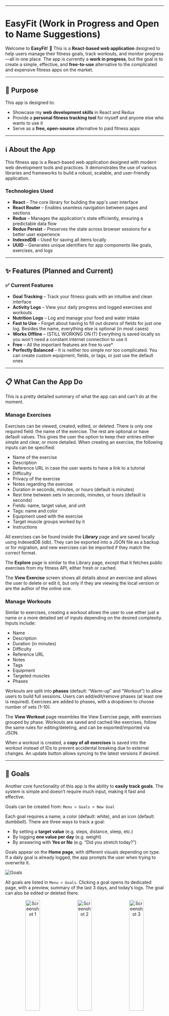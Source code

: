  ---

# EasyFit (Work in Progress and Open to Name Suggestions)

Welcome to **EasyFit**! 🚀
This is a **React-based web application** designed to help users manage their fitness goals, track workouts, and monitor progress—all in one place. The app is currently a **work in progress**, but the goal is to create a simple, effective, and **free-to-use** alternative to the complicated and expensive fitness apps on the market.

---

## 🎯 Purpose

This app is designed to:

* Showcase my **web development skills** in React and Redux
* Provide a **personal fitness tracking tool** for myself and anyone else who wants to use it
* Serve as a **free, open-source** alternative to paid fitness apps

---

## ℹ️ About the App

This fitness app is a React-based web application designed with modern web development tools and practices. It demonstrates the use of various libraries and frameworks to build a robust, scalable, and user-friendly application.

### Technologies Used

* **React** – The core library for building the app's user interface
* **React Router** – Enables seamless navigation between pages and sections
* **Redux** – Manages the application's state efficiently, ensuring a predictable data flow
* **Redux Persist** – Preserves the state across browser sessions for a better user experience
* **IndexedDB** – Used for saving all items locally
* **UUID** – Generates unique identifiers for app components like goals, exercises, and logs

---

## ✨ Features (Planned and Current)

### ✅ Current Features

* **Goal Tracking** – Track your fitness goals with an intuitive and clean interface
* **Activity Logs** – View your daily progress and logged exercises and workouts
* **Nutrition Logs** – Log and manage your food and water intake
* **Fast to Use** – Forget about having to fill out dozens of fields for just one log. Besides the name, everything else is optional (in most cases)
* **Works Offline** – (STILL WORKING ON IT) Everything is saved locally so you won't need a constant internet connection to use it
* **Free** – All the important features are free to use\*
* **Perfectly Balanced** – It is neither too simple nor too complicated. You can create custom equipment, fields, or tags, or just use the default ones

---

## 📋 What Can the App Do

This is a pretty detailed summary of what the app can and can't do at the moment.

### Manage Exercises

Exercises can be viewed, created, edited, or deleted. There is only one required field: the name of the exercise. The rest are optional or have default values. This gives the user the option to keep their entries either simple and clear, or more detailed. When creating an exercise, the following inputs can be specified:

* Name of the exercise
* Description
* Reference URL in case the user wants to have a link to a tutorial
* Difficulty
* Privacy of the exercise
* Notes regarding the exercise
* Duration in seconds, minutes, or hours (default is minutes)
* Rest time between sets in seconds, minutes, or hours (default is seconds)
* Fields: name, target value, and unit
* Tags: name and color
* Equipment used with the exercise
* Target muscle groups worked by it
* Instructions

All exercises can be found inside the **Library** page and are saved locally using IndexedDB (idb). They can be exported into a JSON file as a backup or for migration, and new exercises can be imported if they match the correct format.

The **Explore** page is similar to the Library page, except that it fetches public exercises from my fitness API, either fresh or cached.

The **View Exercise** screen shows all details about an exercise and allows the user to delete or edit it, but only if they are viewing the local version or are the author of the online one.

### Manage Workouts

Similar to exercises, creating a workout allows the user to use either just a name or a more detailed set of inputs depending on the desired complexity. Inputs include:

* Name
* Description
* Duration (in minutes)
* Difficulty
* Reference URL
* Notes
* Tags
* Equipment
* Targeted muscles
* Phases

Workouts are split into **phases** (default: “Warm-up” and “Workout”) to allow users to build full sessions. Users can add/edit/remove phases (at least one is required). Exercises are added to phases, with a dropdown to choose number of sets (1–10).

The **View Workout** page resembles the View Exercise page, with exercises grouped by phase. Workouts are saved and cached like exercises, follow the same rules for editing/deleting, and can be exported/imported via JSON.

When a workout is created, a **copy of all exercises** is saved into the workout instead of IDs to prevent accidental breaking due to external changes. An update button allows syncing to the latest versions if desired.

---

## 🎯 Goals

Another core functionality of this app is the ability to **easily track goals**. The system is simple and doesn’t require much input, making it fast and effective.

Goals can be created from:
`Menu > Goals > New Goal`

Each goal requires a name, a color (default: white), and an icon (default: dumbbell). There are three ways to track a goal:

* By setting a **target value** (e.g. steps, distance, sleep, etc.)
* By logging **one value per day** (e.g. weight)
* By answering with **Yes or No** (e.g. “Did you stretch today?”)

Goals appear on the **Home page**, with different visuals depending on type. If a daily goal is already logged, the app prompts the user when trying to overwrite it.

![Goals](https://i.imgur.com/MV4nLAB.png)

All goals are listed in `Menu > Goals`. Clicking a goal opens its dedicated page, with a preview, summary of the last 3 days, and today’s logs. The goal can also be edited or deleted there.

<p align="center">
  <img src="https://i.imgur.com/sw56al7.png" alt="Screenshot 1" width="30%" style="margin-right: 10px;" />
  <img src="https://i.imgur.com/3A8qmwz.png" alt="Screenshot 2" width="30%" style="margin-right: 10px;" />
  <img src="https://i.imgur.com/TBhhyQb.png" alt="Screenshot 3" width="30%" />
</p>

---

## 📘 Logs

The app supports 3 types of logs, accessible via the big orange “+” button:

### 🥗 Food Logs

Used to track meals, snacks, or drinks. Fields include:

* Name
* Quantity & unit
* Food type
* Time
* Macros (calories, protein, carbs, fats, sugar, sodium)
* Notes

These are shown in the **Nutrition Module** on the dashboard. The Food Log screen includes the form and a toggle to view today’s history.

### 🏃 Activity Logs

For logging non-exercise physical activities. Fields include:

* Name
* Time
* Duration
* Sets
* Target muscles
* Custom fields

### 🎯 Goal Logs

As mentioned earlier, there are 3 goal types. For single-value goals, the previous value is overridden with confirmation. After logging, the user is redirected to view the log.

All logs appear in the **Activity** page and can be browsed by day. Insights and summaries are planned for future updates.

---

## 🏋️ Complete Workouts

To help users track progress while exercising, there's a **Workout page** with:

* Timer
* Progress bar
* Add set button
* List of exercises
* Set completion UI with checkboxes, skip button, and timer

Each interaction triggers a **snapshot** to prevent progress loss. If the user leaves the screen, a **resume prompt** appears on the home screen. This feature also works for single exercises.

<p align="center">
  <img src="https://i.imgur.com/3b83lwW.png" alt="Screenshot 4" width="30%" style="margin-right: 10px;" />
  <img src="https://i.imgur.com/97F7hve.png" alt="Screenshot 5" width="30%" style="margin-right: 10px;" />
  <img src="https://i.imgur.com/QHbeIB3.png" alt="Screenshot 6" width="30%" />
</p>

---

## 🧩 Other Screenshots

Tags, equipment, and muscles can be added using “item pickers.” These allow searching existing items or creating new ones directly.

<p align="center">
  <img src="https://i.imgur.com/in8hPaq.png" alt="Screenshot 4" width="30%" style="margin-right: 10px;" />
  <img src="https://i.imgur.com/QePwq0u.png" alt="Screenshot 5" width="30%" style="margin-right: 10px;" />
  <img src="https://i.imgur.com/mAZ4oNG.png" alt="Screenshot 6" width="30%" />
</p>

Pickers are also available for:

* **Colors** – Default list + color input
* **Icons** – Manually added icons (more planned)
* **Units** – Predefined or custom units with name + short name

<p align="center">
  <img src="https://i.imgur.com/yejnWmI.png" alt="Screenshot 4" width="20%" style="margin-right: 10px;" />
  <img src="https://i.imgur.com/ndy01qR.png" alt="Screenshot 5" width="20%" style="margin-right: 10px;" />
  <img src="https://i.imgur.com/KpvG5x4.png" alt="Screenshot 6" width="20%" style="margin-right: 10px;" />
  <img src="https://i.imgur.com/6zP02m2.png" alt="Screenshot 7" width="20%" />
</p>

---

## 🔎 Filter and Search

Filter workouts and exercises using search, difficulty, tags, muscles, equipment, and duration.

---

## 🔜 Upcoming Features

* **Food Database** – Pre-filled database for common foods
* **Meal Plans** – Importable meal schedules with logging support
* **Activity Plans** – Schedule weekly activities
* **Online Exercise & Workout Database**
* **Sharing** – Share your plans via link or in-app
* **Social** – Forum, guides, and shared resources

---

## 🐞 Known Issues

* Menus not closing when clicking outside
* No error when creating exercises/workouts without a name
* Text wrapping issues in goals/logs
* Some units displayed incorrectly due to migration
* Component layout issues on smaller screens

---

## 📋 To-Do List

**HP = High Priority | MP = Medium Priority | LP = Low Priority | QOL = Quality of Life**

* \[MP] Fix unit migration bugs
* \[HP] Require name when creating exercises/workouts
* \[QOL] Fix menu not closing when clicking outside
* \[QOL] Improve quick menu behavior
* \[QOL] Add default goal values (e.g. 100ml, 250ml)
* \[QOL] Add default exercise fields (e.g. reps, duration)
* \[MP] Style Hide Menu for Home modules
* \[LP] Enable dashboard reorder
* \[MP] Full app backup/export
* \[MP] Redesign Create Exercise layout
* \[MP] Improve Log Exercise UX
* \[QOL] Add Help page
* \[MP] Sync items with API
* \[MP] Finish Light Theme
* \[HP] Sync local and online accounts:

  1. Prompt user if there's a conflict
  2. Allow side-by-side comparison
  3. Let users merge or keep data separate
  4. Auto backup local exercises/workouts to the API

---

## 🚀 How to Run the App

For now, the app is still not ready. Once usable, this section will be updated.

---

## 🤝 Contributing

Contributions are welcome!

* Fork this repository
* Create a new branch
* Submit a pull request

---

## 📜 License

This project is licensed under the **MIT License**, which means you're free to use, modify, and distribute it as long as you provide attribution.

---

## 📬 Feedback

Have feedback or ideas?
Open an issue or reach out — let’s make **EasyFit** the best it can be!

---
